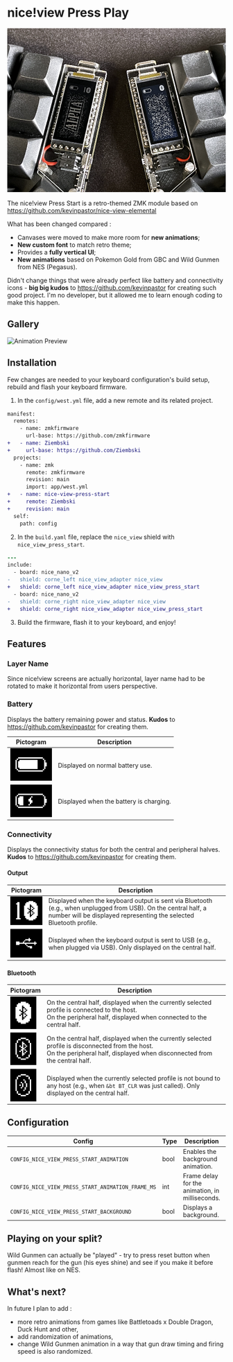 # nice!view Press Play

![Banner](./assets/banner.png)

The nice!view Press Start is a retro-themed ZMK module based on https://github.com/kevinpastor/nice-view-elemental

What has been changed compared : 
- Canvases were moved to make more room for **new animations**;
- **New custom font** to match retro theme;
- Provides a **fully vertical UI**;
- **New animations** based on Pokemon Gold from GBC and Wild Gunmen from NES (Pegasus). 

Didn't change things that were already perfect like battery and connectivity icons - **big big kudos** to https://github.com/kevinpastor for creating such good project. 
I'm no developer, but it allowed me to learn enough coding to make this happen. 

## Gallery

![Animation Preview](./assets/Animations.gif)

## Installation

Few changes are needed to your keyboard configuration's build setup, rebuild and flash your keyboard firmware.

1. In the `config/west.yml` file, add a new remote and its related project. 

```diff
manifest:
  remotes:
    - name: zmkfirmware
      url-base: https://github.com/zmkfirmware
+   - name: Ziembski
+     url-base: https://github.com/Ziembski
  projects:
    - name: zmk
      remote: zmkfirmware
      revision: main
      import: app/west.yml
+   - name: nice-view-press-start
+     remote: Ziembski
+     revision: main
  self:
    path: config
```

2. In the `build.yaml` file, replace the `nice_view` shield with `nice_view_press_start`.

```diff
---
include:
  - board: nice_nano_v2
-   shield: corne_left nice_view_adapter nice_view
+   shield: corne_left nice_view_adapter nice_view_press_start
  - board: nice_nano_v2
-   shield: corne_right nice_view_adapter nice_view
+   shield: corne_right nice_view_adapter nice_view_press_start
```

3. Build the firmware, flash it to your keyboard, and enjoy!

## Features

### Layer Name

Since nice!view screens are actually horizontal, layer name had to be rotated to make it horizontal from users perspective.

### Battery

Displays the battery remaining power and status. **Kudos** to https://github.com/kevinpastor for creating them.

| Pictogram                                            | Description                             |
| ---------------------------------------------------- | --------------------------------------- |
| ![Battery](./assets/battery.png)                     | Displayed on normal battery use.        |
| ![Battery - Charging](./assets/battery_charging.png) | Displayed when the battery is charging. |

### Connectivity

Displays the connectivity status for both the central and peripheral halves. **Kudos** to https://github.com/kevinpastor for creating them.

#### Output

| Pictogram                                                        | Description                                                                                                                                                                            |
| ---------------------------------------------------------------- | -------------------------------------------------------------------------------------------------------------------------------------------------------------------------------------- |
| ![Connectivity - Bluetooth](./assets/connectivity_bluetooth.png) | Displayed when the keyboard output is sent via Bluetooth (e.g., when unplugged from USB). On the central half, a number will be displayed representing the selected Bluetooth profile. |
| ![Connectivity - USB](./assets/connectivity_usb.png)             | Displayed when the keyboard output is sent to USB (e.g., when plugged via USB). Only displayed on the central half.                                                                    |

#### Bluetooth

| Pictogram                                                        | Description                                                                                                                                                                       |
| ---------------------------------------------------------------- | --------------------------------------------------------------------------------------------------------------------------------------------------------------------------------- |
| ![Bluetooth - Connected](./assets/bluetooth_connected.png)       | On the central half, displayed when the currently selected profile is connected to the host.<br />On the peripheral half, displayed when connected to the central half.           |
| ![Bluetooth - Disconnected](./assets/bluetooth_disconnected.png) | On the central half, displayed when the currently selected profile is disconnected from the host.<br />On the peripheral half, displayed when disconnected from the central half. |
| ![Bluetooth - Searching](./assets/bluetooth_searching.png)       | Displayed when the currently selected profile is not bound to any host (e.g., when `&bt BT_CLR` was just called). Only displayed on the central half.                             |

## Configuration

| Config                                          | Type | Description                                                                                                       | Default |
| ----------------------------------------------- | ---- | ----------------------------------------------------------------------------------------------------------------- | ------- |
| `CONFIG_NICE_VIEW_PRESS_START_ANIMATION`          | bool | Enables the background animation.                                                                                 | y       |
| `CONFIG_NICE_VIEW_PRESS_START_ANIMATION_FRAME_MS` | int  | Frame delay for the animation, in milliseconds.                                                                   | 250     |
| `CONFIG_NICE_VIEW_PRESS_START_BACKGROUND`         | bool | Displays a background.                                                                                            | y       |
<!--
| `CONFIG_NICE_VIEW_ELEMENTAL_CAPITALIZATION`     | bool | Enables full capitalization for the layer name.                                                                   | y       | 
-->

## Playing on your split?

Wild Gunmen can actually be "played" - try to press reset button when gunmen reach for the gun (his eyes shine) and see if you make it before flash! Almost like on NES.

## What's next?

In future I plan to add :
- more retro animations from games like Battletoads x Double Dragon, Duck Hunt and other, 
- add randomization of animations,
- change Wild Gunmen animation in a way that gun draw timing and firing speed is also randomized.